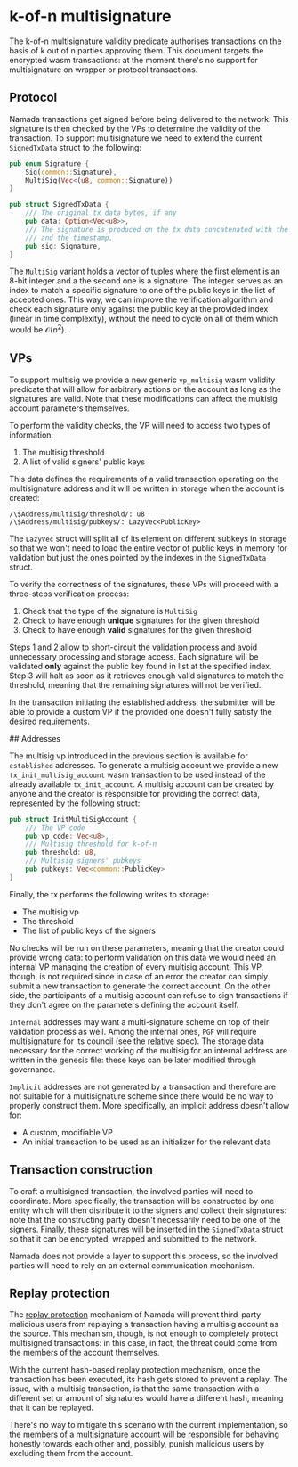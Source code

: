 # k-of-n multisignature

The k-of-n multisignature validity predicate authorises transactions on the basis of k out of n parties approving them. This document targets the encrypted wasm transactions: at the moment there's no support for multisignature on wrapper or protocol transactions.

## Protocol

Namada transactions get signed before being delivered to the network. This signature is then checked by the VPs to determine the validity of the transaction. To support multisignature we need to extend the current `SignedTxData` struct to the following:

```rust
pub enum Signature {
    Sig(common::Signature),
    MultiSig(Vec<(u8, common::Signature))
}

pub struct SignedTxData {
    /// The original tx data bytes, if any
    pub data: Option<Vec<u8>>,
    /// The signature is produced on the tx data concatenated with the tx code
    /// and the timestamp.
    pub sig: Signature,
}
```

The `MultiSig` variant holds a vector of tuples where the first element is an 8-bit integer and a the second one is a signature. The integer serves as an index to match a specific signature to one of the public keys in the list of accepted ones. This way, we can improve the verification algorithm and check each signature only against the public key at the provided index (linear in time complexity), without the need to cycle on all of them which would be $\mathcal{O}(n^2)$.

## VPs

To support multisig we provide a new generic `vp_multisig` wasm validity predicate that will allow for arbitrary actions on the account as long as the signatures are valid. Note that these modifications can affect the multisig account parameters themselves.

To perform the validity checks, the VP will need to access two types of information:

1. The multisig threshold
2. A list of valid signers' public keys

This data defines the requirements of a valid transaction operating on the multisignature address and it will be written in storage when the account is created: 

```
/\$Address/multisig/threshold/: u8
/\$Address/multisig/pubkeys/: LazyVec<PublicKey>
```

The `LazyVec` struct will split all of its element on different subkeys in storage so that we won't need to load the entire vector of public keys in memory for validation but just the ones pointed by the indexes in the `SignedTxData` struct.

To verify the correctness of the signatures, these VPs will proceed with a three-steps verification process:

1. Check that the type of the signature is `MultiSig`
2. Check to have enough **unique** signatures for the given threshold
3. Check to have enough **valid** signatures for the given threshold

Steps 1 and 2 allow to short-circuit the validation process and avoid unnecessary processing and storage access. Each signature will be validated **only** against the public key found in list at the specified index. Step 3 will halt as soon as it retrieves enough valid signatures to match the threshold, meaning that the remaining signatures will not be verified.

In the transaction initiating the established address, the submitter will be able to provide a custom VP if the provided one doesn't fully satisfy the desired requirements.

## Addresses

The multisig vp introduced in the previous section is available for `established` addresses. To generate a multisig account we provide a new `tx_init_multisig_account` wasm transaction to be used instead of the already available `tx_init_account`. A multisig account can be created by anyone and the creator is responsible for providing the correct data, represented by the following struct:

```rust
pub struct InitMultiSigAccount {
    /// The VP code
    pub vp_code: Vec<u8>,
    /// Multisig threshold for k-of-n
    pub threshold: u8,
    /// Multisig signers' pubkeys
    pub pubkeys: Vec<common::PublicKey>
}
```

Finally, the tx performs the following writes to storage: 

- The multisig vp
- The threshold
- The list of public keys of the signers

No checks will be run on these parameters, meaning that the creator could provide wrong data: to perform validation on this data we would need an internal VP managing the creation of every multisig account. This VP, though, is not required since in case of an error the creator can simply submit a new transaction to generate the correct account. On the other side, the participants of a multisig account can refuse to sign transactions if they don't agree on the parameters defining the account itself.

`Internal` addresses may want a multi-signature scheme on top of their validation process as well. Among the internal ones, `PGF` will require multisignature for its council (see the [relative](../economics/public-goods-funding.md) spec). The storage data necessary for the correct working of the multisig for an internal address are written in the genesis file: these keys can be later modified through governance.

`Implicit` addresses are not generated by a transaction and therefore are not suitable for a multisignature scheme since there would be no way to properly construct them. More specifically, an implicit address doesn't allow for:

- A custom, modifiable VP
- An initial transaction to be used as an initializer for the relevant data

## Transaction construction

To craft a multisigned transaction, the involved parties will need to coordinate. More specifically, the transaction will be constructed by one entity which will then distribute it to the signers and collect their signatures: note that the constructing party doesn't necessarily need to be one of the signers. Finally, these signatures will be inserted in the `SignedTxData` struct so that it can be encrypted, wrapped and submitted to the network.

Namada does not provide a layer to support this process, so the involved parties will need to rely on an external communication mechanism.

## Replay protection

The [replay protection](./replay-protection.md) mechanism of Namada will prevent third-party malicious users from replaying a transaction having a multisig account as the source. This mechanism, though, is not enough to completely protect multisigned transactions: in this case, in fact, the threat could come from the members of the account themselves.

With the current hash-based replay protection mechanism, once the transaction has been executed, its hash gets stored to prevent a replay. The issue, with a multisig transaction, is that the same transaction with a different set or amount of signatures would have a different hash, meaning that it can be replayed.

There's no way to mitigate this scenario with the current implementation, so the members of a multisignature account will be responsible for behaving honestly towards each other and, possibly, punish malicious users by excluding them from the account.
